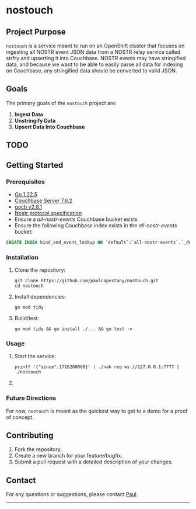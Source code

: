 # nostouch

## Project Purpose
`nostouch` is a service meant to run on an OpenShift cluster that focuses on ingesting all NOSTR event JSON data from a NOSTR relay service called strfry and upserting it into Couchbase. NOSTR events may have stringified data, and because we want to be able to easily parse all data for indexing on Couchbase, any stringified data should be converted to valid JSON.

## Goals

The primary goals of the `nostouch` project are:

1. **Ingest Data**
2. **Unstringify Data**
3. **Upsert Data Into Couchbase**

## TODO

## Getting Started

### Prerequisites
- [Go 1.22.5](https://golang.org/dl/)
- [Couchbase Server 7.6.2](https://www.couchbase.com/downloads)
- [gocb v2.8.1](https://github.com/couchbase/gocb)
- [Nostr protocol specification](https://github.com/nostr-protocol/nips)
- Ensure a *all-nostr-events* Couchbase bucket exists
- Ensure the following Couchbase index exists in the *all-nostr-events* bucket:
```sql
CREATE INDEX kind_and_event_lookup ON `default`:`all-nostr-events`.`_default`.`_default`(`kind`,(distinct (array (`t`[1]) for `t` in `tags` when ((`t`[0]) = "e") end)))
```

### Installation
1. Clone the repository:
    ```shell
    git clone https://github.com/paulcapestany/nostouch.git
    cd nostouch
    ```
2. Install dependencies:
    ```shell
    go mod tidy
    ```
3. Build/test:
   ```shell
   go mod tidy && go install ./... && go test -v
   ``` 

### Usage
1. Start the service:
    ```shell
    printf '{"since":1716200000}' | ./nak req ws://127.0.0.1:7777 | ./nostouch
    ```
2. 

### Future Directions

For now, `nostouch` is meant as the quickest way to get to a demo for a proof of concept.

## Contributing
1. Fork the repository.
2. Create a new branch for your feature/bugfix.
3. Submit a pull request with a detailed description of your changes.

## Contact

For any questions or suggestions, please contact [Paul](http://github.com/paulcapestany).


---

